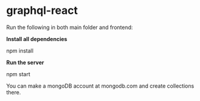 # graphql-react

Run the following in both main folder and frontend:

**Install all dependencies**

npm install

**Run the server**

npm start


You can make a mongoDB account at mongodb.com and create collections there.
